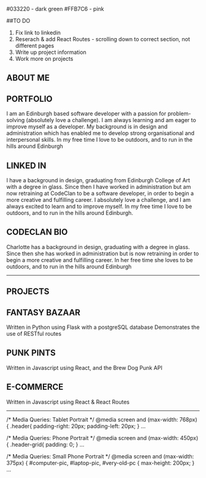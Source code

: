 #033220 - dark green
#FFB7C6 - pink

##TO DO
1. Fix link to linkedin
2. Reserach & add React Routes - scrolling down to correct section, not different pages
3. Write up project information
4. Work more on projects

## ABOUT ME

## PORTFOLIO
I am an Edinburgh based software developer with a passion for problem-solving (absolutely love a challenge). I am always learning and am eager to improve myself as a developer. My background is in design and administration which has enabled me to develop strong organisational and interpersonal skills. In my free time I love to be outdoors, and to run in the hills around Edinburgh

## LINKED IN
I have a background in design, graduating from Edinburgh College of Art with a degree in glass. Since then I have worked in administration but am now retraining at CodeClan to be a software developer, in order to begin a more creative and fulfilling career. I absolutely love a challenge, and I am always excited to learn and to improve myself. In my free time I love to be outdoors, and to run in the hills around Edinburgh.

## CODECLAN BIO
Charlotte has a background in design, graduating with a degree in glass. Since then she has worked in administration but is now retraining in order to begin a more creative and fulfilling career. In her free time she loves to be outdoors, and to run in the hills around Edinburgh
_______________________________________________________________________________________________________________________
## PROJECTS

## FANTASY BAZAAR
Written in Python using Flask with a postgreSQL database
Demonstrates the use of RESTful routes

## PUNK PINTS
Written in Javascript using React, and the Brew Dog Punk API

## E-COMMERCE 
Written in Javascript using React & React Routes
_______________________________________________________________________________________________________________________

/* Media Queries: Tablet Portrait */
@media screen and (max-width: 768px) {
    .header{
        padding-right: 20px;
        padding-left: 20px;
    }
    ...

/* Media Queries: Phone Portrait */
@media screen and (max-width: 450px) {
    .header-grid{
        padding: 0;
    }
    ...

/* Media Queries: Small Phone Portrait */
@media screen and (max-width: 375px) {
    #computer-pic,
    #laptop-pic,
    #very-old-pc {
        max-height: 200px;
    }
    ...

